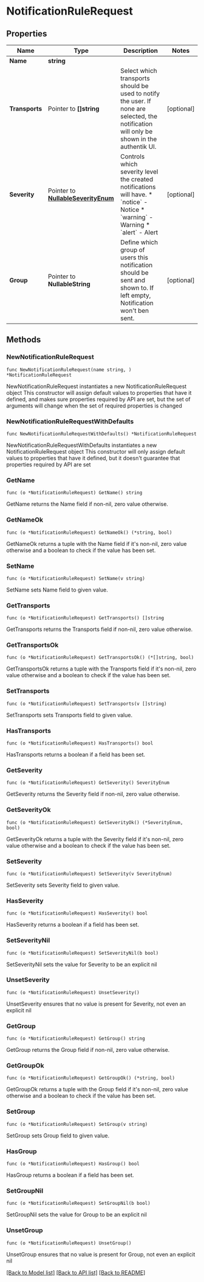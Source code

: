 # NotificationRuleRequest

## Properties

Name | Type | Description | Notes
------------ | ------------- | ------------- | -------------
**Name** | **string** |  | 
**Transports** | Pointer to **[]string** | Select which transports should be used to notify the user. If none are selected, the notification will only be shown in the authentik UI. | [optional] 
**Severity** | Pointer to [**NullableSeverityEnum**](SeverityEnum.md) | Controls which severity level the created notifications will have.  * &#x60;notice&#x60; - Notice * &#x60;warning&#x60; - Warning * &#x60;alert&#x60; - Alert | [optional] 
**Group** | Pointer to **NullableString** | Define which group of users this notification should be sent and shown to. If left empty, Notification won&#39;t ben sent. | [optional] 

## Methods

### NewNotificationRuleRequest

`func NewNotificationRuleRequest(name string, ) *NotificationRuleRequest`

NewNotificationRuleRequest instantiates a new NotificationRuleRequest object
This constructor will assign default values to properties that have it defined,
and makes sure properties required by API are set, but the set of arguments
will change when the set of required properties is changed

### NewNotificationRuleRequestWithDefaults

`func NewNotificationRuleRequestWithDefaults() *NotificationRuleRequest`

NewNotificationRuleRequestWithDefaults instantiates a new NotificationRuleRequest object
This constructor will only assign default values to properties that have it defined,
but it doesn't guarantee that properties required by API are set

### GetName

`func (o *NotificationRuleRequest) GetName() string`

GetName returns the Name field if non-nil, zero value otherwise.

### GetNameOk

`func (o *NotificationRuleRequest) GetNameOk() (*string, bool)`

GetNameOk returns a tuple with the Name field if it's non-nil, zero value otherwise
and a boolean to check if the value has been set.

### SetName

`func (o *NotificationRuleRequest) SetName(v string)`

SetName sets Name field to given value.


### GetTransports

`func (o *NotificationRuleRequest) GetTransports() []string`

GetTransports returns the Transports field if non-nil, zero value otherwise.

### GetTransportsOk

`func (o *NotificationRuleRequest) GetTransportsOk() (*[]string, bool)`

GetTransportsOk returns a tuple with the Transports field if it's non-nil, zero value otherwise
and a boolean to check if the value has been set.

### SetTransports

`func (o *NotificationRuleRequest) SetTransports(v []string)`

SetTransports sets Transports field to given value.

### HasTransports

`func (o *NotificationRuleRequest) HasTransports() bool`

HasTransports returns a boolean if a field has been set.

### GetSeverity

`func (o *NotificationRuleRequest) GetSeverity() SeverityEnum`

GetSeverity returns the Severity field if non-nil, zero value otherwise.

### GetSeverityOk

`func (o *NotificationRuleRequest) GetSeverityOk() (*SeverityEnum, bool)`

GetSeverityOk returns a tuple with the Severity field if it's non-nil, zero value otherwise
and a boolean to check if the value has been set.

### SetSeverity

`func (o *NotificationRuleRequest) SetSeverity(v SeverityEnum)`

SetSeverity sets Severity field to given value.

### HasSeverity

`func (o *NotificationRuleRequest) HasSeverity() bool`

HasSeverity returns a boolean if a field has been set.

### SetSeverityNil

`func (o *NotificationRuleRequest) SetSeverityNil(b bool)`

 SetSeverityNil sets the value for Severity to be an explicit nil

### UnsetSeverity
`func (o *NotificationRuleRequest) UnsetSeverity()`

UnsetSeverity ensures that no value is present for Severity, not even an explicit nil
### GetGroup

`func (o *NotificationRuleRequest) GetGroup() string`

GetGroup returns the Group field if non-nil, zero value otherwise.

### GetGroupOk

`func (o *NotificationRuleRequest) GetGroupOk() (*string, bool)`

GetGroupOk returns a tuple with the Group field if it's non-nil, zero value otherwise
and a boolean to check if the value has been set.

### SetGroup

`func (o *NotificationRuleRequest) SetGroup(v string)`

SetGroup sets Group field to given value.

### HasGroup

`func (o *NotificationRuleRequest) HasGroup() bool`

HasGroup returns a boolean if a field has been set.

### SetGroupNil

`func (o *NotificationRuleRequest) SetGroupNil(b bool)`

 SetGroupNil sets the value for Group to be an explicit nil

### UnsetGroup
`func (o *NotificationRuleRequest) UnsetGroup()`

UnsetGroup ensures that no value is present for Group, not even an explicit nil

[[Back to Model list]](../README.md#documentation-for-models) [[Back to API list]](../README.md#documentation-for-api-endpoints) [[Back to README]](../README.md)


